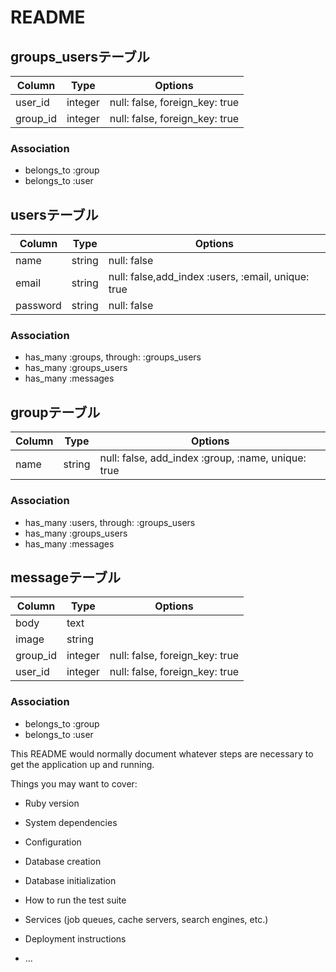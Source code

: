 # README

## groups_usersテーブル

|Column|Type|Options|
|------|----|-------|
|user_id|integer|null: false, foreign_key: true|
|group_id|integer|null: false, foreign_key: true|

### Association
- belongs_to :group
- belongs_to :user

## usersテーブル

|Column|Type|Options|
|------|----|-------|
|name|string|null: false|
|email|string|null: false,add_index :users, :email, unique: true|
|password|string|null: false|

### Association
- has_many :groups, through: :groups_users
- has_many :groups_users
- has_many :messages

## groupテーブル

|Column|Type|Options|
|------|----|-------|
|name|string|null: false, add_index :group, :name, unique: true|

### Association
- has_many :users, through: :groups_users
- has_many :groups_users
- has_many :messages

## messageテーブル

|Column|Type|Options|
|------|----|-------|
|body|text| |
|image|string| |
|group_id|integer|null: false, foreign_key: true|
|user_id|integer|null: false, foreign_key: true|

### Association
- belongs_to :group
- belongs_to :user


This README would normally document whatever steps are necessary to get the
application up and running.

Things you may want to cover:

* Ruby version

* System dependencies

* Configuration

* Database creation

* Database initialization

* How to run the test suite

* Services (job queues, cache servers, search engines, etc.)

* Deployment instructions

* ...
